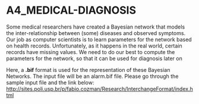 # A4_MEDICAL-DIAGNOSIS

Some medical researchers have created a Bayesian network that models the inter-relationship between (some) diseases and observed symptoms. Our job as computer scientists is to learn parameters for the network based on health records. Unfortunately, as it happens in the real world, certain records have missing values. We need to do our best to compute the parameters for the network, so that it can be used for diagnosis later on

Here, a **.bif** format is used for the representation of these Bayesian Networks. The input file will be an alarm.bif file. Please go through the sample input file and the link below: http://sites.poli.usp.br/p/fabio.cozman/Research/InterchangeFormat/index.html 
